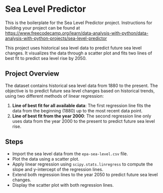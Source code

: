 # Sea Level Predictor

This is the boilerplate for the Sea Level Predictor project. Instructions for building your project can be found at https://www.freecodecamp.org/learn/data-analysis-with-python/data-analysis-with-python-projects/sea-level-predictor

This project uses historical sea level data to predict future sea level changes. It visualizes the data through a scatter plot and fits two lines of best fit to predict sea level rise by 2050.

## Project Overview

The dataset contains historical sea level data from 1880 to the present. The objective is to predict future sea level changes based on historical trends, using two different methods of linear regression:

1. **Line of best fit for all available data**: The first regression line fits the data from the beginning (1880) up to the most recent data point.
2. **Line of best fit from the year 2000**: The second regression line only uses data from the year 2000 to the present to predict future sea level rise.

## Steps

- Import the sea level data from the `epa-sea-level.csv` file.
- Plot the data using a scatter plot.
- Apply linear regression using `scipy.stats.linregress` to compute the slope and y-intercept of the regression lines.
- Extend both regression lines to the year 2050 to predict future sea level changes.
- Display the scatter plot with both regression lines.
